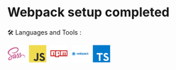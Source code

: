 <h1>Webpack setup completed</h1>

:hammer_and_wrench: Languages and Tools :
<div>
  <img src="https://github.com/devicons/devicon/blob/master/icons/sass/sass-original.svg" title="Sass" alt="Sass" width="40" height="40"/>&nbsp;
  <img src="https://github.com/devicons/devicon/blob/master/icons/javascript/javascript-original.svg" title="JS" alt="JS" width="40" height="40"/>&nbsp;
  <img src="https://github.com/devicons/devicon/blob/master/icons/npm/npm-original-wordmark.svg" title="npm" alt="npm" width="40" height="40"/>&nbsp;
   <img src="https://raw.githubusercontent.com/devicons/devicon/6910f0503efdd315c8f9b858234310c06e04d9c0/icons/webpack/webpack-original-wordmark.svg" title="WebPack" alt="WebPack" width="40" height="40"/>&nbsp;
<img src="https://raw.githubusercontent.com/devicons/devicon/6910f0503efdd315c8f9b858234310c06e04d9c0/icons/typescript/typescript-original.svg" title="TypeScript" alt="TypeScript" width="40" height="40"/>&nbsp;

</div>